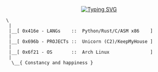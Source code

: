 <div align="center">
 
[![Typing SVG](https://readme-typing-svg.demolab.com?font=JetBrains+Mono&size=30&duration=4000&pause=200&color=A214FF&center=true&random=false&width=435&lines=This+is+Aniko;Offensive+security;Red+team;Malware+development;Malware+Analysis)](https://git.io/typing-svg)

</div>

```
 \
  |
  |__[ 0x416e - LANGs    ::  Python/Rust/C/ASM x86    ]
  |
  |__[ 0x696b - PROJECTs ::  Unicorn (C2)/KeepMyHouse ]
  |
  |__[ 0x6f21 - OS       ::  Arch Linux               ]
  |
   \__{ Constancy and happiness } 
```
